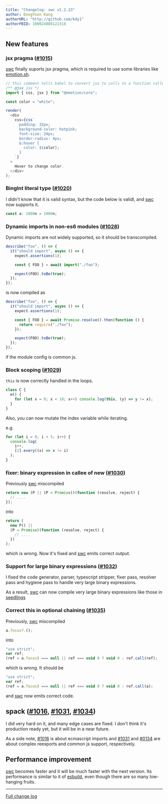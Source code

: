 ```yaml
---
title: "Changelog: swc v1.2.23"
author: DongYoon Kang
authorURL: "http://github.com/kdy1"
authorFBID: 100024888122318
---
```


## New features

### jsx pragma ([#1015](https://github.com/swc-project/swc/pull/1015))

[swc][] finally suports jsx pragma, which is required to use some libraries like [emotion.sh](https://emotion.sh/docs/introduction).

```js
// this comment tells babel to convert jsx to calls to a function called jsx instead of React.createElement
/** @jsx jsx */
import { css, jsx } from "@emotion/core";

const color = "white";

render(
  <div
    css={css`
      padding: 32px;
      background-color: hotpink;
      font-size: 24px;
      border-radius: 4px;
      &:hover {
        color: ${color};
      }
    `}
  >
    Hover to change color.
  </div>
);
```

### BingInt literal type ([#1020](https://github.com/swc-project/swc/pull/1020))

I didn't know that it is valid syntax, but the code below is validl, and [swc][] now supports it.

```ts
const a: 1000n = 1000n;
```

### Dynamic imports in non-es6 modules ([#1028](https://github.com/swc-project/swc/pull/1028))

Dynamic imports are not widely supported, so it should be transcompiled.

```js
describe("foo", () => {
  it("should import", async () => {
    expect.assertions(1);

    const { FOO } = await import("./foo");

    expect(FOO).toBe(true);
  });
});
```

is now compiled as

```js
describe("foo", () => {
  it("should import", async () => {
    expect.assertions(1);

    const { FOO } = await Promise.resolve().then(function () {
      return require("./foo");
    });

    expect(FOO).toBe(true);
  });
});
```

if the module config is common js.

### Block scoping ([#1029](https://github.com/swc-project/swc/pull/1029))

`this` is now correctly handled in the loops.

```js
class C {
  m() {
    for (let x = 0; x < 10; x++) console.log(this, (y) => y != x);
  }
}
```

Also, you can now mutate the index variable while iterating.

e.g.

```js
for (let i = 0; i < 5; i++) {
  console.log(
    i++,
    [2].every((x) => x != i)
  );
}
```

### fixer: binary expression in callee of new ([#1030](https://github.com/swc-project/swc/pull/1030))

Previously [swc][] miscompiled

```ts
return new (P || (P = Promise))(function (resolve, reject) {
  // ....
});
```

into

```js
return (
  new P() ||
  (P = Promise)(function (resolve, reject) {
    // ....
  })
);
```

which is wrong. Now it's fixed and [swc][] emits correct output.

### Support for large binary expressions ([#1032](https://github.com/swc-project/swc/pull/1032))

I fixed the code generator, parser, typescript stripper, fixer pass, resolver pass and hygiene pass to handle very large binary expressions.

As a result, [swc][] can now compile very large binary expressions like those in [seedlings](https://github.com/use-seedling/seedling/blob/3c92c53b9fa2038a934d7cc5f646e726215147ef/src/css/prose.ts)

### Correct this in optional chaining ([#1035](https://github.com/swc-project/swc/pull/1035))

Previously, [swc][] miscompiled

```js
a.focus?.();
```

into

```js
"use strict";
var ref;
(ref = a.focus) === null || ref === void 0 ? void 0 : ref.call(ref);
```

which is wrong. It should be

```js
"use strict";
var ref;
(ref = a.focus) === null || ref === void 0 ? void 0 : ref.call(a);
```

and [swc][] now emits correct code.

## spack ([#1016](https://github.com/swc-project/swc/pull/1016), [#1031](https://github.com/swc-project/swc/pull/1031), [#1034](https://github.com/swc-project/swc/pull/1034))

I did very hard on it, and many edge cases are fixed. I don't think it's production ready yet, but it will be in a near future.

As a side note, [#1016](https://github.com/swc-project/swc/pull/1016) is about ecmascript imports and [#1031](https://github.com/swc-project/swc/pull/1031) and [#0134](https://github.com/swc-project/swc/pull/1034) are about complex reexports and common js support, respectively.

## Performance improvement

[swc][] becomes faster and it will be much faster with the next version. Its performance is similar to it of [esbuild][], even though there are so many low-hanging fruits.

---

[Full change log](https://github.com/swc-project/swc/milestone/129?closed=1)

[swc]: https://swc-project.github.io/
[deno]: https://deno.land
[esbuild]: https://github.com/evanw/esbuild
